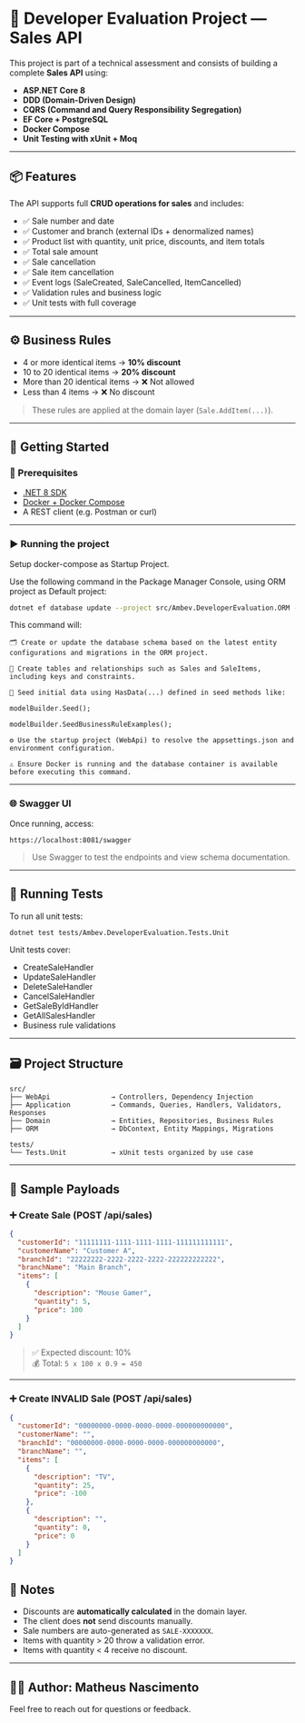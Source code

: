 # 🧪 Developer Evaluation Project — Sales API

This project is part of a technical assessment and consists of building a complete **Sales API** using:

- **ASP.NET Core 8**
- **DDD (Domain-Driven Design)**
- **CQRS (Command and Query Responsibility Segregation)**
- **EF Core + PostgreSQL**
- **Docker Compose**
- **Unit Testing with xUnit + Moq**

---

## 📦 Features

The API supports full **CRUD operations for sales** and includes:

- ✅ Sale number and date  
- ✅ Customer and branch (external IDs + denormalized names)  
- ✅ Product list with quantity, unit price, discounts, and item totals  
- ✅ Total sale amount  
- ✅ Sale cancellation  
- ✅ Sale item cancellation  
- ✅ Event logs (SaleCreated, SaleCancelled, ItemCancelled)  
- ✅ Validation rules and business logic  
- ✅ Unit tests with full coverage  

---

## ⚙️ Business Rules

- 4 or more identical items → **10% discount**  
- 10 to 20 identical items → **20% discount**  
- More than 20 identical items → ❌ Not allowed  
- Less than 4 items → ❌ No discount  

> These rules are applied at the domain layer (`Sale.AddItem(...)`).

---

## 🚀 Getting Started

### 🔧 Prerequisites

- [.NET 8 SDK](https://dotnet.microsoft.com/)
- [Docker + Docker Compose](https://www.docker.com/)
- A REST client (e.g. Postman or curl)

---

### ▶️ Running the project

Setup docker-compose as Startup Project.

Use the following command in the Package Manager Console, using ORM project as Default project:

```bash
dotnet ef database update --project src/Ambev.DeveloperEvaluation.ORM --startup-project src/Ambev.DeveloperEvaluation.WebApi
```

This command will:

```
🗂 Create or update the database schema based on the latest entity configurations and migrations in the ORM project.

🧱 Create tables and relationships such as Sales and SaleItems, including keys and constraints.

🌱 Seed initial data using HasData(...) defined in seed methods like:

modelBuilder.Seed();

modelBuilder.SeedBusinessRuleExamples();

⚙️ Use the startup project (WebApi) to resolve the appsettings.json and environment configuration.

⚠️ Ensure Docker is running and the database container is available before executing this command.
```

---

### 🌐 Swagger UI

Once running, access:

```
https://localhost:8081/swagger
```

> Use Swagger to test the endpoints and view schema documentation.

---

## 🧪 Running Tests

To run all unit tests:

```bash
dotnet test tests/Ambev.DeveloperEvaluation.Tests.Unit
```

Unit tests cover:

- CreateSaleHandler  
- UpdateSaleHandler  
- DeleteSaleHandler  
- CancelSaleHandler  
- GetSaleByIdHandler  
- GetAllSalesHandler  
- Business rule validations  

---

## 🗃️ Project Structure

```
src/
├── WebApi               → Controllers, Dependency Injection
├── Application          → Commands, Queries, Handlers, Validators, Responses
├── Domain               → Entities, Repositories, Business Rules
├── ORM                  → DbContext, Entity Mappings, Migrations

tests/
└── Tests.Unit           → xUnit tests organized by use case
```

---

## 🧾 Sample Payloads

### ➕ Create Sale (POST /api/sales)

```json
{
  "customerId": "11111111-1111-1111-1111-111111111111",
  "customerName": "Customer A",
  "branchId": "22222222-2222-2222-2222-222222222222",
  "branchName": "Main Branch",
  "items": [
    {
      "description": "Mouse Gamer",
      "quantity": 5,
      "price": 100
    }
  ]
}
```

> ✅ Expected discount: 10%  
> 💰 Total: `5 x 100 x 0.9 = 450`

---

### ➕ Create INVALID Sale (POST /api/sales)

```json
{
  "customerId": "00000000-0000-0000-0000-000000000000",
  "customerName": "",
  "branchId": "00000000-0000-0000-0000-000000000000",
  "branchName": "",
  "items": [
    {
      "description": "TV",
      "quantity": 25,
      "price": -100
    },
    {
      "description": "",
      "quantity": 0,
      "price": 0
    }
  ]
}
```

## 📝 Notes

- Discounts are **automatically calculated** in the domain layer.  
- The client does **not** send discounts manually.  
- Sale numbers are auto-generated as `SALE-XXXXXXX`.  
- Items with quantity > 20 throw a validation error.  
- Items with quantity < 4 receive no discount.

---

## 👨‍💻 Author: Matheus Nascimento
Feel free to reach out for questions or feedback.
